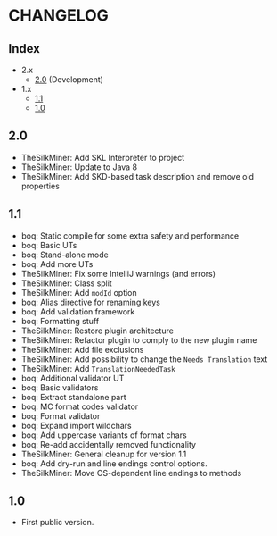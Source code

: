 # CHANGELOG

## Index
- 2.x
  - [2.0](https://github.com/TheSilkMiner/Translation-Check-Plugin/blob/master/CHANGELOG.md#2.0) (Development)
- 1.x
  - [1.1](https://github.com/TheSilkMiner/Translation-Check-Plugin/blob/master/CHANGELOG.md#1.1)
  - [1.0](https://github.com/TheSilkMiner/Translation-Check-Plugin/blob/master/CHANGELOG.md#1.0)

## 2.0

* TheSilkMiner: Add SKL Interpreter to project
* TheSilkMiner: Update to Java 8
* TheSilkMiner: Add SKD-based task description and remove old properties

## 1.1

* boq: Static compile for some extra safety and performance
* boq: Basic UTs
* boq: Stand-alone mode
* boq: Add more UTs
* TheSilkMiner: Fix some IntelliJ warnings (and errors)
* TheSilkMiner: Class split
* TheSilkMiner: Add `modId` option
* boq: Alias directive for renaming keys
* boq: Add validation framework
* boq: Formatting stuff
* TheSilkMiner: Restore plugin architecture
* TheSilkMiner: Refactor plugin to comply to the new plugin name
* TheSilkMiner: Add file exclusions
* TheSilkMiner: Add possibility to change the `Needs Translation` text
* TheSilkMiner: Add `TranslationNeededTask`
* boq: Additional validator UT
* boq: Basic validators
* boq: Extract standalone part
* boq: MC format codes validator
* boq: Format validator
* boq: Expand import wildchars
* boq: Add uppercase variants of format chars
* boq: Re-add accidentally removed functionality
* TheSilkMiner: General cleanup for version 1.1
* boq: Add dry-run and line endings control options.
* TheSilkMiner: Move OS-dependent line endings to methods

## 1.0

* First public version.
